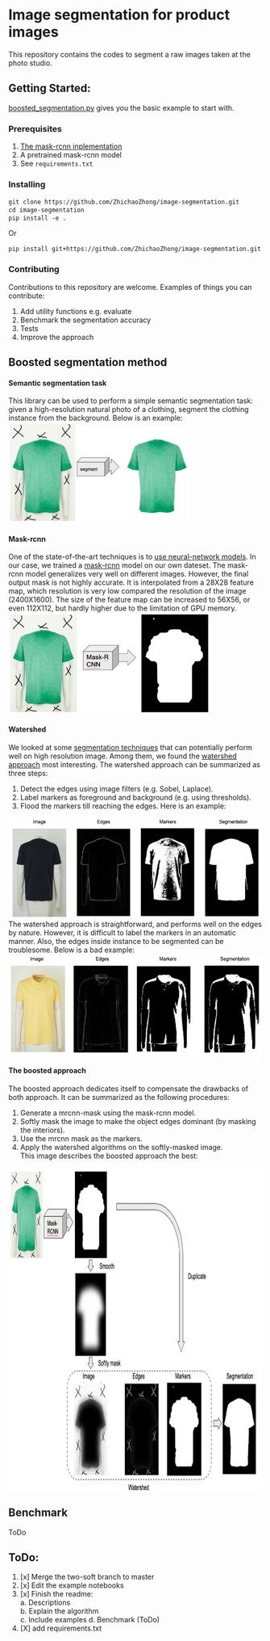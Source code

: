 # Image segmentation for product images
This repository contains the codes to segment a raw images taken at the photo studio.  

## Getting Started:
[boosted_segmentation.py](./examples/boosted_segmentation.py) 
gives you the basic example to start with.

### Prerequisites
1. [The mask-rcnn inplementation](https://github.com/matterport/Mask_RCNN/blob/master/requirements.txt)
2. A pretrained mask-rcnn model
3. See `requirements.txt`  

### Installing
```buildoutcfg
git clone https://github.com/ZhichaoZhong/image-segmentation.git
cd image-segmentation
pip install -e .
```
Or
```buildoutcfg
pip install git+https://github.com/ZhichaoZhong/image-segmentation.git
```

### Contributing
Contributions to this repository are welcome. Examples of things you can contribute:
1. Add utility functions e.g. evaluate
2. Benchmark the segmentation accuracy
3. Tests
4. Improve the approach

## Boosted segmentation method
#### Semantic segmentation task
This library can be used to perform a simple semantic segmentation task: given a high-resolution natural photo of a 
clothing, segment the clothing instance from the background. Below is an example:  
<img src="assets/task.png" width="360" height="200" alt="Segmentation task"/>
  
#### Mask-rcnn
One of the state-of-the-art techniques is to [use neural-network models](https://arxiv.org/pdf/1809.10198.pdf). In our 
case, we trained a [mask-rcnn](https://github.com/matterport/Mask_RCNN) model on our own dateset. The mask-rcnn model 
generalizes very well on different images. However, the final output mask is not highly accurate. It is interpolated from 
a 28X28 feature map, which resolution is very low compared the resolution of the image (2400X1600). The size of the 
feature map can be increased to 56X56, or even 112X112, but hardly higher due to the limitation of GPU memory.    
<img src="assets/mrcnn_example.png" width="400" height="200" alt="Segmentation task"/>
  
#### Watershed
We looked at some [segmentation techniques](https://scikit-image.org/docs/dev/api/skimage.segmentation.html) that can 
potentially perform well on high resolution image. Among them, we found the 
[watershed approach](https://scikit-image.org/docs/dev/user_guide/tutorial_segmentation.html) most interesting. 
The watershed approach can be summarized as three steps:  
1. Detect the edges using image filters (e.g. Sobel, Laplace).
2. Label markers as foreground and background (e.g. using thresholds). 
3. Flood the markers till reaching the edges.
Here is an example:  
<img src="assets/watershed_example.png" width="570" height="200" alt="Segmentation task"/>
The watershed approach is straightforward, and performs well on the edges by nature. However, it is difficult to label 
the markers in an automatic manner. Also, the edges inside instance to be segmented can be troublesome. 
Below is a bad example:
<img src="assets/watershed_example_bad.png" width="570" height="200" alt="Segmentation task"/>
 
#### The boosted approach
The boosted approach dedicates itself to compensate the drawbacks of both approach. It can be summarized as the 
following procedures:
1. Generate a mrcnn-mask using the mask-rcnn model.  
2. Softly mask the image to make the object edges dominant (by masking the interiors).  
3. Use the mrcnn mask as the markers.  
4. Apply the watershed algorithms on the softly-masked image.  
This image describes the boosted approach the best:
<img src="assets/boosted_approach_explain.png" width="920" height="640" alt="Segmentation task"/>

## Benchmark
ToDo
## ToDo:
1. [x] Merge the two-soft branch to master 
2. [x] Edit the example notebooks
3. [x] Finish the readme:  
    a. Descriptions  
    b. Explain the algorithm  
    c. Include examples 
    d. Benchmark (ToDo)  
4. [X] add requirements.txt